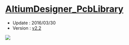 [AltiumDesigner_PcbLibrary](https://github.com/KitSprout/AltiumDesigner_PcbLibrary)
=========================
* Update : 2016/03/30
* Version : [v2.2](https://github.com/KitSprout/AltiumDesigner_PcbLibrary/releases/tag/v2.2)

<img src="https://lh6.googleusercontent.com/-Yn64tjOW7Vo/U-jG4QG0ZGI/AAAAAAAAKM8/2cyZLPPg3cU/s1600/Package.png" />
